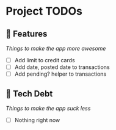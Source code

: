 # Project TODOs

## 💎 **Features**
*Things to make the app more awesome*

- [ ] Add limit to credit cards
- [ ] Add date, posted date to transactions
- [ ] Add pending? helper to transactions

## 🚧 **Tech Debt**
*Things to make the app suck less*

- [ ] Nothing right now
